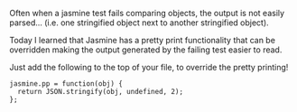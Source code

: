 Often when a jasmine test fails comparing objects, the output is not easily parsed...
(i.e. one stringified object next to another stringified object).

Today I learned that Jasmine has a pretty print functionality that can be overridden 
making the output generated by the failing test easier to read.

Just add the following to the top of your file, to override the pretty printing!

```
jasmine.pp = function(obj) {
  return JSON.stringify(obj, undefined, 2);
};
```
